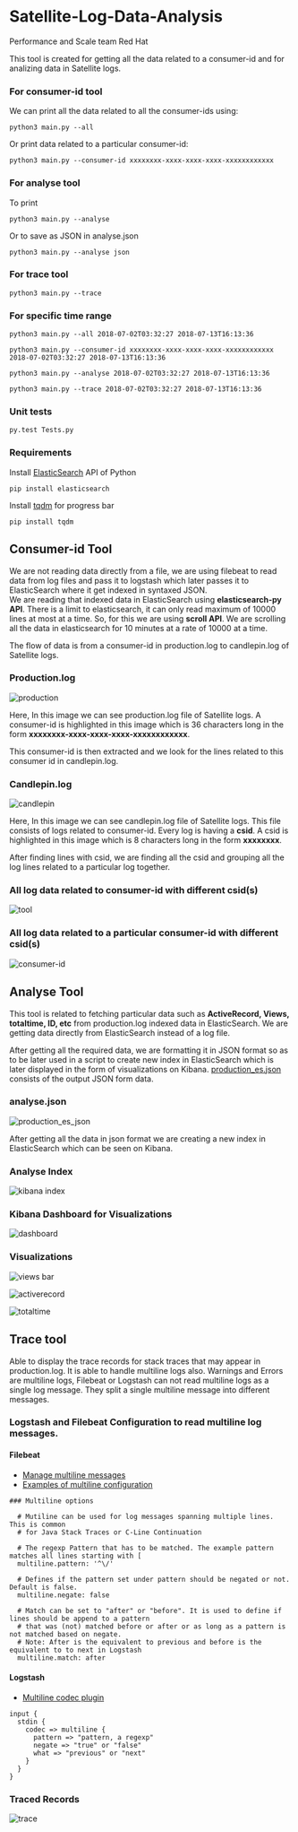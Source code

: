 # Satellite-Log-Data-Analysis
Performance and Scale team Red Hat

This tool is created for getting all the data related to a consumer-id and for analizing data in Satellite logs.<br>

### For consumer-id tool
We can print all the data related to all the consumer-ids using:
```
python3 main.py --all
```
Or print data related to a particular consumer-id:
```
python3 main.py --consumer-id xxxxxxxx-xxxx-xxxx-xxxx-xxxxxxxxxxxx
```
### For analyse tool 
To print
```
python3 main.py --analyse
```
Or to save as JSON in analyse.json
```
python3 main.py --analyse json
```

### For trace tool
```
python3 main.py --trace
```
### For specific time range
```
python3 main.py --all 2018-07-02T03:32:27 2018-07-13T16:13:36
```
```
python3 main.py --consumer-id xxxxxxxx-xxxx-xxxx-xxxx-xxxxxxxxxxxx 2018-07-02T03:32:27 2018-07-13T16:13:36
```
```
python3 main.py --analyse 2018-07-02T03:32:27 2018-07-13T16:13:36
```
```
python3 main.py --trace 2018-07-02T03:32:27 2018-07-13T16:13:36
```
### Unit tests
```
py.test Tests.py 
```
### Requirements
Install [ElasticSearch](https://www.elastic.co/guide/en/elasticsearch/client/python-api/current/index.html) API of Python
```
pip install elasticsearch
```
Install [tqdm](https://pypi.org/project/tqdm/) for progress bar
```
pip install tqdm
```
## Consumer-id Tool

We are not reading data directly from a file, we are using filebeat to read data from log files and pass it to logstash which later passes it to ElasticSearch where it get indexed in syntaxed JSON.<br>
We are reading that indexed data in ElasticSearch using <b>elasticsearch-py API</b>. There is a limit to elasticsearch, it can only read maximum of 10000 lines at most at a time. So, for this we are using <b>scroll API</b>. We are scrolling all the data in elasticsearch for 10 minutes at a rate of 10000 at a time.

The flow of data is from a consumer-id in production.log to candlepin.log of Satellite logs.

### Production.log

![production](https://user-images.githubusercontent.com/20038775/42319386-71fbf3f6-806f-11e8-8447-fc1f0d47ff25.png)

Here, In this image we can see production.log file of Satellite logs. A consumer-id is highlighted in this image which is 36 characters long in the form <b>xxxxxxxx-xxxx-xxxx-xxxx-xxxxxxxxxxxx</b>.

This consumer-id is then extracted and we look for the lines related to this consumer id in candlepin.log.

### Candlepin.log

![candlepin](https://user-images.githubusercontent.com/20038775/42319627-2dc97554-8070-11e8-8f61-27df5a573ae4.png)

Here, In this image we can see candlepin.log file of Satellite logs. This file consists of logs related to consumer-id.
Every log is having a <b>csid</b>. A csid is highlighted in this image which is 8 characters long in the form <b>xxxxxxxx</b>.

After finding lines with csid, we are finding all the csid and grouping all the log lines related to a particular log together.

### All log data related to consumer-id with different csid(s)

![tool](https://user-images.githubusercontent.com/20038775/42320681-cb60c774-8073-11e8-8be3-8deede96fc64.png)
### All log data related to a particular consumer-id with different csid(s)
![consumer-id](https://user-images.githubusercontent.com/20038775/42320853-7a79fad2-8074-11e8-8188-6e7a4518e969.png)

## Analyse Tool
This tool is related to fetching particular data such as <b>ActiveRecord, Views, totaltime, ID, etc</b> from production.log indexed data in ElasticSearch. We are getting data directly from ElasticSearch instead of a log file.<br>

After getting all the required data, we are formatting it in JSON format so as to be later used in a script to create new index in ElasticSearch which is later displayed in the form of visualizations on Kibana. [production_es.json](https://github.com/ritwik12/Satellite-Log-Data-Analysis/blob/master/Production_es/production_es.json) consists of the output JSON form data.

### analyse.json

![production_es_json](https://user-images.githubusercontent.com/20038775/42321525-ebff09ac-8076-11e8-9a61-5dd45f2cdfaf.png)

After getting all the data in json format we are creating a new index in ElasticSearch which can be seen on Kibana.

### Analyse Index

![kibana index](https://user-images.githubusercontent.com/20038775/42321630-443ac228-8077-11e8-8c1e-ce15e22f97d4.png)

### Kibana Dashboard for Visualizations

![dashboard](https://user-images.githubusercontent.com/20038775/42321719-8b7bb552-8077-11e8-8325-292d7e61be01.png)

### Visualizations

![views bar](https://user-images.githubusercontent.com/20038775/42321854-f67d26b0-8077-11e8-8d8e-8b191012ef66.png)

![activerecord](https://user-images.githubusercontent.com/20038775/42321852-f6179890-8077-11e8-9a56-d03eb5d47e30.png)

![totaltime](https://user-images.githubusercontent.com/20038775/42321853-f6486eb6-8077-11e8-917f-53e18ba07ca0.png)

## Trace tool
Able to display the trace records for stack traces that may appear in production.log. It is able to handle multiline logs also.
Warnings and Errors are multiline logs, Filebeat or Logstash can not read multiline logs as a single log message. They split a single multiline message into different messages.

### Logstash and Filebeat Configuration to read multiline log messages.
#### Filebeat

- [Manage multiline messages](https://www.elastic.co/guide/en/beats/filebeat/current/multiline-examples.html)<br>
- [Examples of multiline configuration](https://www.elastic.co/guide/en/beats/filebeat/current/_examples_of_multiline_configuration.html#_examples_of_multiline_configuration)

```
### Multiline options

  # Mutiline can be used for log messages spanning multiple lines. This is common
  # for Java Stack Traces or C-Line Continuation

  # The regexp Pattern that has to be matched. The example pattern matches all lines starting with [
  multiline.pattern: '^\/'

  # Defines if the pattern set under pattern should be negated or not. Default is false.
  multiline.negate: false

  # Match can be set to "after" or "before". It is used to define if lines should be append to a pattern
  # that was (not) matched before or after or as long as a pattern is not matched based on negate.
  # Note: After is the equivalent to previous and before is the equivalent to to next in Logstash
  multiline.match: after
```
#### Logstash

- [Multiline codec plugin](https://www.elastic.co/guide/en/logstash/current/plugins-codecs-multiline.html)
```
input {
  stdin {
    codec => multiline {
      pattern => "pattern, a regexp"
      negate => "true" or "false"
      what => "previous" or "next"
    }
  }
}
```
### Traced Records  
![trace](https://user-images.githubusercontent.com/20038775/42684935-3613a4d8-86af-11e8-9366-1001c266860b.png)

